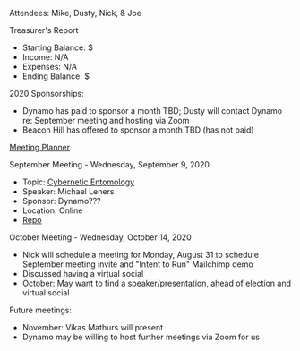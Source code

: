 Attendees: Mike, Dusty, Nick, & Joe

Treasurer's Report
- Starting Balance: $
- Income: N/A
- Expenses: N/A
- Ending Balance: $

2020 Sponsorships:
- Dynamo has paid to sponsor a month TBD; Dusty will contact Dynamo re: September meeting and hosting via Zoom
- Beacon Hill has offered to sponsor a month TBD (has not paid)

[Meeting Planner](https://docs.google.com/spreadsheets/d/1qY6O5bR5MWBwRZ-iIOG0dUWdoj8bld_chOMgfkDfrik/edit?usp=sharing)

September Meeting - Wednesday, September 9, 2020
- Topic: [Cybernetic Entomology](https://cybernetic-entomology.micleners.com/#/)
- Speaker: Michael Leners
- Sponsor: Dynamo???
- Location: Online
- [Repo](https://github.com/micleners/cybernetic-entomology)

October Meeting - Wednesday, October 14, 2020
- Nick will schedule a meeting for Monday, August 31 to schedule September meeting invite and "Intent to Run" Mailchimp demo
- Discussed having a virtual social
- October: May want to find a speaker/presentation, ahead of election and virtual social

Future meetings:
- November: Vikas Mathurs will present
- Dynamo may be willing to host further meetings via Zoom for us
